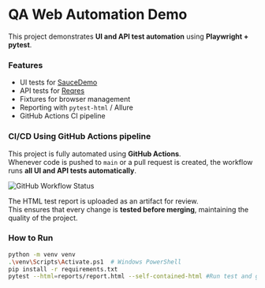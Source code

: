 # QA Web Automation Demo

This project demonstrates **UI and API test automation** using **Playwright + pytest**.

### Features
- UI tests for [SauceDemo](https://www.saucedemo.com)
- API tests for [Reqres](https://reqres.in)
- Fixtures for browser management
- Reporting with `pytest-html` / Allure
- GitHub Actions CI pipeline

### CI/CD Using GitHub Actions pipeline
This project is fully automated using **GitHub Actions**.  
Whenever code is pushed to `main` or a pull request is created, the workflow runs **all UI and API tests automatically**.  

![GitHub Workflow Status](https://img.shields.io/github/actions/workflow/status/nadreal/web-automation-demo/python-test.yml?branch=main&style=flat-square)


The HTML test report is uploaded as an artifact for review.  
This ensures that every change is **tested before merging**, maintaining the quality of the project.

### How to Run
```bash
python -m venv venv
.\venv\Scripts\Activate.ps1  # Windows PowerShell
pip install -r requirements.txt
pytest --html=reports/report.html --self-contained-html #Run test and generate reports


